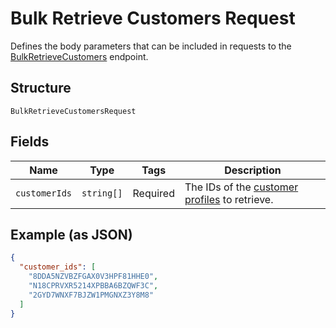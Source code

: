 <!-- Optimized: 2025-10-06 -->
<!-- RPM: 1.6.2.1.1.6.2.1_bulk-retrieve-customers-request_20251006 -->
<!-- Session: E2E RPM DNA Application -->
<!-- AOM: RND (Reggie & Dro) -->
<!-- COI: TECHNOLOGY -->
<!-- RPM: HIGH -->
<!-- ACTION: BUILD -->


# Bulk Retrieve Customers Request

Defines the body parameters that can be included in requests to the
[BulkRetrieveCustomers](../../doc/api/customers.md#bulk-retrieve-customers) endpoint.

## Structure

`BulkRetrieveCustomersRequest`

## Fields

| Name | Type | Tags | Description |
|  --- | --- | --- | --- |
| `customerIds` | `string[]` | Required | The IDs of the [customer profiles](entity:Customer) to retrieve. |

## Example (as JSON)

```json
{
  "customer_ids": [
    "8DDA5NZVBZFGAX0V3HPF81HHE0",
    "N18CPRVXR5214XPBBA6BZQWF3C",
    "2GYD7WNXF7BJZW1PMGNXZ3Y8M8"
  ]
}
```
